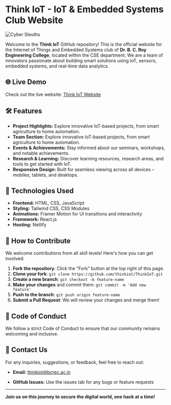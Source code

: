 # Think IoT - IoT & Embedded Systems Club Website

![Cyber Sleuths](./home.png) 

Welcome to the **Think IoT** GitHub repository! This is the official website for the Internet of Things and Embedded Systems club of **Dr. B. C. Roy Engineering College**, located within the CSE department.  We are a team of innovators passionate about building smart solutions using IoT, sensors, embedded systems, and real-time data analytics.
## 🌐 Live Demo

Check out the live website: [Think IoT Website](https://thinkiot.netlify.app/)

## 🛠️ Features

- **Project Highlights:** Explore innovative IoT-based projects, from smart agriculture to home automation.
- **Team Section:** Explore innovative IoT-based projects, from smart agriculture to home automation.
- **Events & Achievements:** Stay informed about our seminars, workshops, and notable achievements.
- **Research & Learning:**  Discover learning resources, research areas, and tools to get started with IoT.
- **Responsive Design:** Built for seamless viewing across all devices – mobiles, tablets, and desktops.

## 🚀 Technologies Used

- **Frontend:** HTML, CSS, JavaScript
- **Styling:** Tailwind CSS, CSS Modules
- **Animations:** Framer Motion for UI transitions and interactivity
- **Framework:** React.js
- **Hosting:**  Netlify

## 📝 How to Contribute

We welcome contributions from all skill levels! Here's how you can get involved:

1. **Fork the repository**: Click the "Fork" button at the top right of this page.
2. **Clone your fork**: `git clone https://github.com/thinkiot/ThinkIoT.git`
3. **Create a new branch**: `git checkout -b feature-name`
4. **Make your changes** and commit them: `git commit -m 'Add new feature'`
5. **Push to the branch**: `git push origin feature-name`
6. **Submit a Pull Request**: We will review your changes and merge them!

## 🤝 Code of Conduct

We follow a strict Code of Conduct to ensure that our community remains welcoming and inclusive.

## 📧 Contact Us

For any inquiries, suggestions, or feedback, feel free to reach out:

- **Email:** thinkiot@bcrec.ac.in

- **GitHub Issues:** Use the issues tab for any bugs or feature requests

---

**Join us on this journey to secure the digital world, one hack at a time!**
